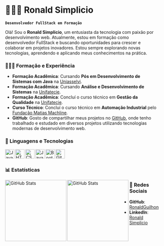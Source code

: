 # 👨🏻‍💻 **Ronald Simplicio**  
**`Desenvolvedor FullStack em Formação`**

Olá! Sou o **Ronald Simplicio**, um entusiasta da tecnologia com paixão por desenvolvimento web. Atualmente, estou em formação como desenvolvedor FullStack e buscando oportunidades para crescer e colaborar em projetos inovadores. Estou sempre explorando novas tecnologias, aprendendo e aplicando meus conhecimentos na prática.

### 👨🏻‍🎓 Formação e Experiência

- **Formação Acadêmica**: Cursando **Pós em Desenvolvimento de Sistemas com Java** na [Uniasselvi](https://portal.uniasselvi.com.br).
- **Formação Acadêmica**: Cursando **Análise e Desenvolvimento de Sistemas** na [Unifatecie](https://unifatecie.edu.br).
- **Formação Acadêmica**: Concluí o curso técnico em **Gestão da Qualidade** na [Unifatecie](https://unifatecie.edu.br).
- **Curso Técnico**: Concluí o curso técnico em **Automação Industrial** pelo [Fundação Matias Machline](https://www.fundacaomatiasmachline.org.br).
- **GitHub**: Gosto de compartilhar meus projetos no [GitHub](https://github.com/RonaldGuilhon), onde tenho trabalhado  e estudado em diversos projetos utilizando tecnologias modernas de desenvolvimento web.

### 🤖 **Linguagens e Tecnologias**

<img align="left" alt="Java" title="Java" width="30px" src="https://cdn.jsdelivr.net/gh/devicons/devicon@latest/icons/java/java-original.svg" />
<img align="left" alt="HTML" title="HTML" width="30px" src="https://cdn.jsdelivr.net/gh/devicons/devicon@latest/icons/html5/html5-original.svg" />
<img align="left" alt="CSS" title="CSS" width="30px" src="https://cdn.jsdelivr.net/gh/devicons/devicon@latest/icons/css3/css3-original.svg" />
<img align="left" alt="JavaScript" title="JavaScript" width="30px" src="https://cdn.jsdelivr.net/gh/devicons/devicon@latest/icons/javascript/javascript-original.svg" />
<img align="left" alt="Bootstrap" title="Bootstrap" width="30px" src="https://cdn.jsdelivr.net/gh/devicons/devicon@latest/icons/bootstrap/bootstrap-original.svg" />
<img align="left" alt="Git" title="Git" width="30px" src="https://cdn.jsdelivr.net/gh/devicons/devicon@latest/icons/git/git-original.svg" />


<br/>
<br/>

### 📊 **Estatísticas**

<p>
  <img align="left" alt="GitHub Stats" height="200" src="https://github-readme-stats.vercel.app/api?username=RonaldGuilhon&show_icons=true&theme=tokyonight&include_all_commits=true&locale=pt-br" />
  <img align="left" alt="GitHub Stats" height="200" src="https://github-readme-stats.vercel.app/api/top-langs/?username=RonaldGuilhon&theme=tokyonight&layout=compact&custom_title=Tecnologias&langs_count=9" />
</p>

### 🔗 **Redes Sociais**

- **GitHub**: [RonaldGuilhon](https://github.com/RonaldGuilhon)
- **LinkedIn**: [Ronald Simplicio](https://www.linkedin.com/in/ronaldsimplicio/)
